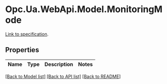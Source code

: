 # Opc.Ua.WebApi.Model.MonitoringMode
[Link to specification](https://reference.opcfoundation.org/v105/Core/docs/Part4/7.23).

## Properties

Name | Type | Description | Notes
------------ | ------------- | ------------- | -------------

[[Back to Model list]](../README.md#documentation-for-models) [[Back to API list]](../README.md#documentation-for-api-endpoints) [[Back to README]](../README.md)

